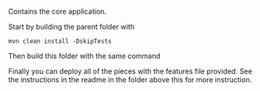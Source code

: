 Contains the core application.

Start by building the parent folder with
~~~
mvn clean install -DskipTests
~~~

Then build this folder with the same command

Finally you can deploy all of the pieces with the features file provided. See the instructions in the readme in the folder above this for more instruction.
